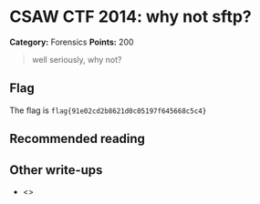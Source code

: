 # CSAW CTF 2014: why not sftp?

**Category:** Forensics
**Points:** 200

> well seriously, why not?

## Flag
The flag is `flag{91e02cd2b8621d0c05197f645668c5c4}`

## Recommended reading

## Other write-ups
* <>

